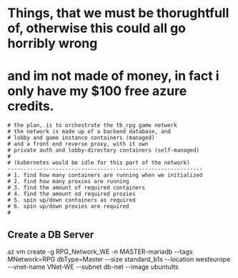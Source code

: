 # Things, that we must be thorughtfull of, otherwise this could all go horribly wrong
# and im not made of money, in fact i only have my $100 free azure credits.

    # the plan, is to orchestrate the tb_rpg game network
    # the network is made up of a backend database, and
    # lobby and game instance containers (managed)
    # and a front end reverse proxy, with it own
    # private auth and lobby-directory containers (self-managed) 
    # 
    # (kubernetes would be idle for this part of the network)
    -------------------------------------------------------------
    # 1. find how many containers are running when we initialized
    # 2. find how many proxies are running
    # 3. find the amount of required containers
    # 4. find the amount od required proxies
    # 5. spin up/down containers as required
    # 6. spin up/down proxies are required
    #
    
    
## Create a DB Server 

az vm create -g RPG_Network_WE -n MASTER-mariadb --tags MNetwork=RPG dbType=Master --size standard_b1s --location westeurope --vnet-name VNet-WE --subnet db-net --image ubuntults

 